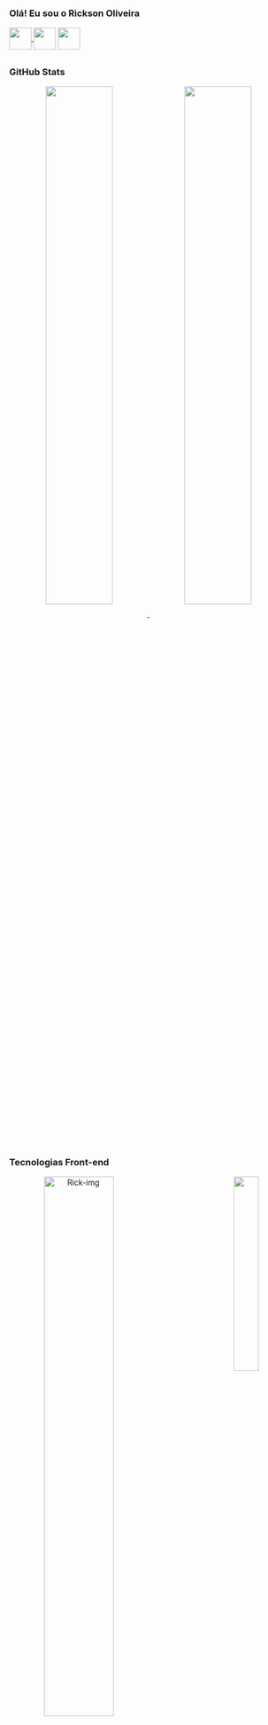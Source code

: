  ### Olá! Eu sou o Rickson Oliveira
 <div align="left">
   <a href = "mailto:rickson.patrick13@gmail.com"><img align="center"  width="40" src="https://user-images.githubusercontent.com/88171582/132102141-563fce53-9525-44f8-a695-572c21a1a365.png"> </a> 
  <a href="https://www.linkedin.com/in/rickson-oliveira-dev/" target="_blank"><img  align="center"   width="40"  src="https://user-images.githubusercontent.com/88171582/132100340-230eae1b-8645-471f-9fd8-1e5f8b59115a.png" target="_blank"></a> 
<a href="http://api.whatsapp.com/send?phone=5519995689263" target="_blank"><img  align="center"  width="40" src="https://user-images.githubusercontent.com/88171582/132101976-f3129146-29e6-442c-a10d-5f90a4714ecd.png" target="_blank"> </a> 
 </div>

##  
 
 ### GitHub Stats
 <div align="center">
  <a href="https://github.com/Rickson298">
  <img align="center" 
       width="49%" src="https://github-readme-stats.vercel.app/api?username=Rickson298&show_icons=true&theme=dark&include_all_commits=true&count_private=true"/>
  <img align="center"
       width="49%" src="https://github-readme-stats.vercel.app/api/top-langs/?username=Rickson298&layout=compact&langs_count=7&theme=dark"/>
   </a>
    </div>
 
 ### Tecnologias Front-end

  <div align="center"> 
    <img align="left" alt="Rick-img"  width="50%" src="https://user-images.githubusercontent.com/88171582/132111646-3c8fe1cc-8b73-46c4-85a6-3dd313a23f88.png">
   <img align="right" width="30%" src="https://blogdoiphone.com/wp-content/uploads/2020/02/97387022d579d0d9806c8c3e176434f7.gif">
</div> 
   

 
